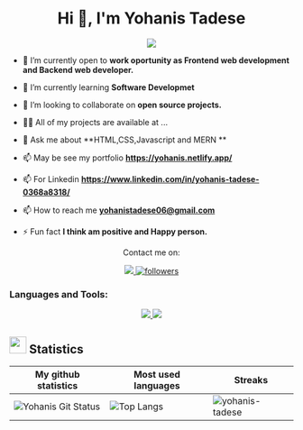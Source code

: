 
<h1 align="center">Hi 👋, I'm Yohanis Tadese</h1>
<p align="center">
  <img src="https://readme-typing-svg.herokuapp.com?lines=I'm+Full-Stack+Developer;I'm+MERN-Stack+Developer;I'm+React+Developer;&center=true&width=500&height=50">
</p>

- 🤝 I’m currently open to **work oportunity as Frontend web development and Backend web developer.**

- 🌱 I’m currently learning **Software Developmet**

- 👯 I’m looking to collaborate on **open source projects.**

- 👨‍💻 All of my projects are available at ...

- 💬 Ask me about **HTML,CSS,Javascript and MERN **

- 📫 May be see my portfolio **https://yohanis.netlify.app/**
  
- 📫 For Linkedin  **https://www.linkedin.com/in/yohanis-tadese-0368a8318/**
  
- 📫 How to reach me **yohanistadese06@gmail.com**

- ⚡ Fun fact **I think am positive and Happy person.**

</p>

<p align="center">Contact me on:</p>

<p align="center">
   <a href="https://www.upwork.com/freelancers/~01c69e82e4eb0f99b3">
     <img 
        target="_blank"src="https://camo.githubusercontent.com/7cd478b0991a2887b86b80b07f56e6d6c480aab0d41d28a1564d3bd3ebd59422/68747470733a2f2f696d672e736869656c64732e696f2f7374617469632f76313f7374796c653d666f722d7468652d6261646765266d6573736167653d5570776f726b26636f6c6f723d323232323232266c6f676f3d5570776f726b266c6f676f436f6c6f723d364644413434266c6162656c3d">
   </a>
        <a 
            href="https://github.com/yohanis-tadese">
            <img 
                alt="followers" 
                title="Follow me on GitHub" 
                 src="https://img.shields.io/github/followers/yohanis-tadese?color=0794C9&labelColor=1155ba&style=for-the-badge&logo=github&label=Follow" 
              />
        </a>
      
  </p>

<h3 align="left">Languages and Tools:</h3>
<p align="center">
  <a href="">
        <img src="https://skillicons.dev/icons?i=react,bootstrap,css" />
        <img src="https://skillicons.dev/icons?i=tailwind,figma,html,nodejs,mysql,mongodb,expressjs" />


  </a>
</p>

## <img src="https://media4.giphy.com/media/MIGbtLZoVjbl0bYbAd/giphy.gif?cid=ecf05e472t2h0i8d7dcjaoau9iqtchhr899hxmpxzzgc7lyw&rid=giphy.gif" width="30"> Statistics
| My github statistics                                                                                                                                                  | Most used languages                                                                                                                                                   | Streaks                                                                                       |
| --------------------------------------------------------------------------------------------------------------------------------------------------------------------- | --------------------------------------------------------------------------------------------------------------------------------------------------------------------- | --------------------------------------------------------------------------------------------- |
| ![Yohanis Git Status](https://github-readme-stats.vercel.app/api?username=yohanis-tadese&show_icons=true&theme=dark&hide_title=true&count_private=true) |![Top Langs](https://github-readme-stats.vercel.app/api/top-langs/?username=yohanis-tadese&show_icons=true&theme=dark&hide_title=true) | ![yohanis-tadese](https://github-readme-streak-stats.herokuapp.com/?user=yohanis-tadese&theme=dark) |


<br>
